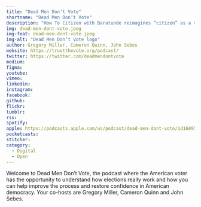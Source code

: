 ```yaml
---
title: "Dead Men Don’t Vote"
shortname: "Dead Men Don’t Vote"
description: "How To Citizen with Baratunde reimagines “citizen” as a verb and reminds us how to wield our collective power."
img: dead-men-dont-vote.jpeg
img-feat: dead-men-dont-vote.jpeg
img-alt: "Dead Men Don’t Vote logo"
author: Gregory Miller, Cameron Quinn, John Sebes
website: https://trustthevote.org/podcast/
twitter: https://twitter.com/deadmendontvote
medium: 
figma: 
youtube: 
vimeo: 
linkedin: 
instagram: 
facebook: 
github: 
flickr: 
tumblr: 
rss: 
spotify: 
apple: https://podcasts.apple.com/us/podcast/dead-men-dont-vote/id1609539206
pocketcasts: 
stitcher: 
category:
  - Digital
  - Open
---
```


Welcome to Dead Men Don’t Vote, the podcast where the American voter has the opportunity to understand how elections really work and how you can help improve the process and restore confidence in American democracy. Your co-hosts are Gregory Miller, Cameron Quinn and John Sebes.